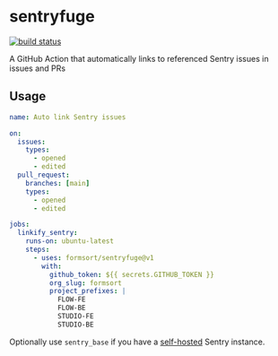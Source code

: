 # sentryfuge

[![build status](https://github.com/formsort/sentryfuge/workflows/build/badge.svg)](https://github.com/formsort/sentryfuge/actions/workflows/build.yml)

A GitHub Action that automatically links to referenced Sentry issues in issues and PRs

## Usage

```yml
name: Auto link Sentry issues

on:
  issues:
    types:
      - opened
      - edited
  pull_request:
    branches: [main]
    types:
      - opened
      - edited

jobs:
  linkify_sentry:
    runs-on: ubuntu-latest
    steps:
      - uses: formsort/sentryfuge@v1
        with:
          github_token: ${{ secrets.GITHUB_TOKEN }}
          org_slug: formsort
          project_prefixes: |
            FLOW-FE
            FLOW-BE
            STUDIO-FE
            STUDIO-BE
```

Optionally use `sentry_base` if you have a [self-hosted](https://github.com/getsentry/self-hosted) Sentry instance.
